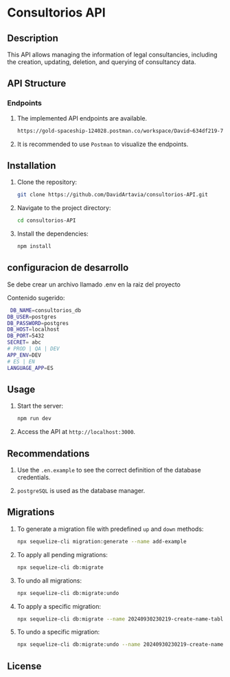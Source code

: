 # Consultorios API

## Description

This API allows managing the information of legal consultancies, including the creation, updating, deletion, and querying of consultancy data.

## API Structure

### Endpoints

1. The implemented API endpoints are available.
   ```sh
   https://gold-spaceship-124028.postman.co/workspace/David~634df219-77d1-47fc-9b34-42c00ade5c01/collection/19333935-2eff82c0-3fcc-4490-bd32-11cd07d33e5c?action=share&creator=19333935
   ```
2. It is recommended to use `Postman` to visualize the endpoints.

## Installation

1. Clone the repository:
   ```sh
   git clone https://github.com/DavidArtavia/consultorios-API.git
   ```
2. Navigate to the project directory:
   ```sh
   cd consultorios-API
   ```
3. Install the dependencies:
   ```sh
   npm install
   ```

## configuracion de desarrollo

Se debe crear un archivo llamado .env en la raiz del proyecto

Contenido sugerido:

```sh
 DB_NAME=consultorios_db  
DB_USER=postgres
DB_PASSWORD=postgres
DB_HOST=localhost
DB_PORT=5432
SECRET= abc
# PROD | QA | DEV
APP_ENV=DEV
# ES | EN
LANGUAGE_APP=ES
```

## Usage

1. Start the server:
   ```sh
   npm run dev
   ```
2. Access the API at `http://localhost:3000`.

## Recommendations

1. Use the `.en.example` to see the correct definition of the database credentials.

2. `postgreSQL` is used as the database manager.

## Migrations

1. To generate a migration file with predefined `up` and `down` methods:

   ```sh
   npx sequelize-cli migration:generate --name add-example
   ```

2. To apply all pending migrations:

   ```sh
   npx sequelize-cli db:migrate
   ```

3. To undo all migrations:

   ```sh
   npx sequelize-cli db:migrate:undo
   ```

4. To apply a specific migration:

   ```sh
   npx sequelize-cli db:migrate --name 20240930230219-create-name-table.js
   ```

5. To undo a specific migration:
   ```sh
   npx sequelize-cli db:migrate:undo --name 20240930230219-create-name-table.js
   ```

## License

```

```
